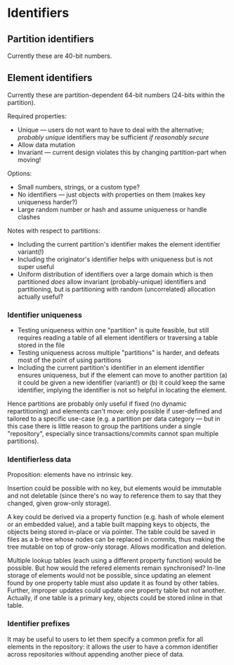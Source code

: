 <!-- This Source Code Form is subject to the terms of the Mozilla Public
   - License, v. 2.0. If a copy of the MPL was not distributed with this
   - file, You can obtain one at http://mozilla.org/MPL/2.0/. -->

Identifiers
===========


Partition identifiers
--------------

Currently these are 40-bit numbers.



Element identifiers
------------

Currently these are partition-dependent 64-bit numbers (24-bits within the partition).

Required properties:

*   Unique — users do not want to have to deal with the alternative;
    *probably unique* identifiers may be sufficient *if reasonably secure*
*   Allow data mutation
*   Invariant — current design violates this by changing partition-part when moving!

Options:

*   Small numbers, strings, or a custom type?
*   No identifiers — just objects with properties on them (makes key uniqueness harder?)
*   Large random number or hash and assume uniqueness or handle clashes

Notes with respect to partitions:

*   Including the current partition's identifier makes the element identifier variant(!)
*   Including the originator's identifier helps with uniqueness but is not super useful
*   Uniform distribution of identifiers over a large domain which is then partitioned *does* allow
    invariant (probably-unique) identifiers and partitioning, but is partitioning with random
    (uncorrelated) allocation actually useful?


### Identifier uniqueness

*   Testing uniqueness within one "partition" is quite feasible, but still requires reading a table
    of all element identifiers or traversing a table stored in the file
*   Testing uniqueness across multiple "partitions" is harder, and defeats most of the point of
    using partitions
*   Including the current partition's identifier in an element identifier ensures uniqueness, but
    if the element can move to another partition (a) it could be given a new identifier (variant!)
    or (b) it could keep the same identifier, implying the identifier is not so helpful in locating
    the element.

Hence partitions are probably only useful if fixed (no dynamic repartitioning) and elements can't
move: only possible if user-defined and tailored to a specific use-case (e.g. a partition per data
category — but in this case there is little reason to group the partitions under a single
"repository", especially since transactions/commits cannot span multiple partitions).


### Identifierless data

Proposition: elements have no intrinsic key.

Insertion could be possible with no key, but elements would be immutable and not deletable (since
there's no way to reference them to say that they changed, given grow-only storage).

A key could be derived via a property function (e.g. hash of whole element or an embedded value),
and a table built mapping keys to objects, the objects being stored in-place or via pointer. The
table could be saved in files as a b-tree whose nodes can be replaced in commits, thus making the
tree mutable on top of grow-only storage. Allows modification and deletion.

Multiple lookup tables (each using a different property function) would be possible. But how
would the refered elements remain synchronised? In-line storage of elements would not be possible,
since updating an element found by one property table must also update it as found by other
tables. Further, improper updates could update one property table but not another. Actually, if
one table is a primary key, objects could be stored inline in that table.


### Identifier prefixes

It may be useful to users to let them specify a common prefix for all elements in the repository:
it allows the user to have a common identifier across repositories without appending another
piece of data.

